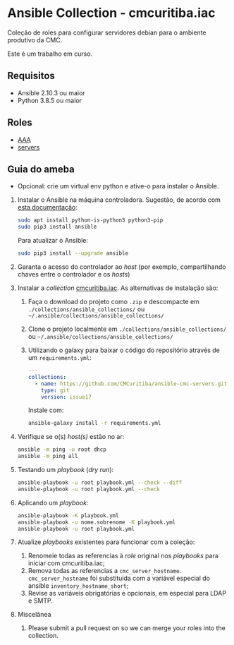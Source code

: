 # Ansible Collection - cmcuritiba.iac

Coleção de roles para configurar servidores debian para o ambiente produtivo da CMC.

Este é um trabalho em curso.

## Requisitos

- Ansible 2.10.3 ou maior
- Python 3.8.5 ou maior

## Roles

- [AAA](roles/aaa/README.md)
- [servers](roles/servers/README.md)

## Guia do ameba

- Opcional: crie um virtual env python e ative-o para instalar o Ansible.

1. Instalar o Ansible na máquina controladora. Sugestão, de acordo com [esta documentação](https://docs.ansible.com/ansible/latest/installation_guide/intro_installation.html#installing-ansible-with-pip):

   ```bash
   sudo apt install python-is-python3 python3-pip
   sudo pip3 install ansible
   ```

   Para atualizar o Ansible:

   ```bash
   sudo pip3 install --upgrade ansible
   ```

1. Garanta o acesso do controlador ao _host_ (por exemplo, compartilhando chaves entre o controlador e os _hosts_)
1. Instalar a _collection_ [cmcuritiba.iac](https://github.com/CMCuritiba/ansible-cmc-servers).
   As alternativas de instalação são:
   1. Faça o download do projeto como `.zip` e descompacte em `./collections/ansible_collections/` ou `~/.ansible/collections/ansible_collections/`
   1. Clone o projeto localmente em `./collections/ansible_collections/` ou `~/.ansible/collections/ansible_collections/`
   1. Utilizando o galaxy para baixar o código do repositório através de um `requirements.yml`:

      ```yml
      ---
      collections:
        - name: https://github.com/CMCuritiba/ansible-cmc-servers.git
          type: git
          version: issue17
      ```

      Instale com:

      ```bash
      ansible-galaxy install -r requirements.yml
      ```

1. Verifique se o(s) _host(s)_ estão no ar:

   ```bash
   ansible -m ping -u root dhcp
   ansible -m ping all
   ```

1. Testando um _playbook_ (_dry run_):

   ```bash
   ansible-playbook -u root playbook.yml --check --diff
   ansible-playbook -u root playbook.yml --check
   ```

1. Aplicando um _playbook_:

   ```bash
   ansible-playbook -K playbook.yml
   ansible-playbook -u nome.sobrenome -K playbook.yml
   ansible-playbook -u root playbook.yml
   ```

1. Atualize _playbooks_ existentes para funcionar com a coleção:
   1. Renomeie todas as referencias à _role_ original nos _playbooks_ para iniciar com cmcuritiba.iac;
   1. Remova todas as referencias a `cmc_server_hostname`. `cmc_server_hostname` foi substituída com a variável especial do ansible `inventory_hostname_short`;
   1. Revise as variáveis obrigatórias e opcionais, em especial para LDAP e SMTP.
1. Miscelânea
   1. Please submit a pull request on so we can merge your roles into the collection.
